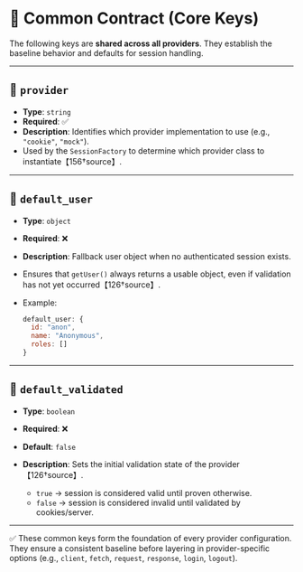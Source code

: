 # 📄 Common Contract (Core Keys)

The following keys are **shared across all providers**. They establish the baseline behavior and defaults for session handling.

---

## 🔑 `provider`

* **Type**: `string`
* **Required**: ✅
* **Description**: Identifies which provider implementation to use (e.g., `"cookie"`, `"mock"`).
* Used by the `SessionFactory` to determine which provider class to instantiate【156†source】.

---

## 🔑 `default_user`

* **Type**: `object`
* **Required**: ❌
* **Description**: Fallback user object when no authenticated session exists.
* Ensures that `getUser()` always returns a usable object, even if validation has not yet occurred【126†source】.
* Example:

  ```js
  default_user: {
    id: "anon",
    name: "Anonymous",
    roles: []
  }
  ```

---

## 🔑 `default_validated`

* **Type**: `boolean`
* **Required**: ❌
* **Default**: `false`
* **Description**: Sets the initial validation state of the provider【126†source】.

  * `true` → session is considered valid until proven otherwise.
  * `false` → session is considered invalid until validated by cookies/server.

---

✅ These common keys form the foundation of every provider configuration. They ensure a consistent baseline before layering in provider-specific options (e.g., `client`, `fetch`, `request`, `response`, `login`, `logout`).
